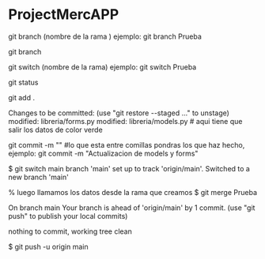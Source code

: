 # ProjectMercAPP
<!-- como agregar comentarios en Git Hub -->
<!-- creamos una rama para a gregrar nuestros cambios -->
git branch (nombre de la rama ) ejemplo:
git branch Prueba
<!-- vemos las ramas con: -->
git branch
<!-- para ingresar a la rama que hemos creado   usamos-->
git switch (nombre de la rama) ejemplo:
git switch Prueba
<!-- ahroa veremos el estado o los cambios que tenemos -->
git status 
<!-- luego agregamos todos los cambios en la rama que la que hemos creado -->
git add .

<!-- para ver si los cambios se agregaron a la rama se vera aasi: -->
Changes to be committed:
  (use "git restore --staged <file>..." to unstage)
        modified:   libreria/forms.py
        modified:   libreria/models.py # aqui tiene que salir los datos de color verde 
<!-- luego vamos a comentar los cambios para que se vean en el repositorio -->
git commit -m ""
#lo que esta entre comillas pondras los que haz hecho, ejemplo:
git commit -m "Actualizacion de models y forms"

<!-- ahora vamaos a subir los cambios a al rama principal -->

<!-- usamos el git git switch para cambiar de la rama Prueba a la rama main, saldra de la siguiente forma -->
$ git switch main
branch 'main' set up to track 'origin/main'.
Switched to a new branch 'main'

% luego llamamos los datos desde la rama que creamos 
$ git merge Prueba

<!-- ahora miramos si podemos subir los cambios en Git, tienen que salir asi: -->
On branch main
Your branch is ahead of 'origin/main' by 1 commit.
  (use "git push" to publish your local commits)

nothing to commit, working tree clean

<!-- ahora con el git push subimos los cambios en el repositorio -->
$ git push -u origin main